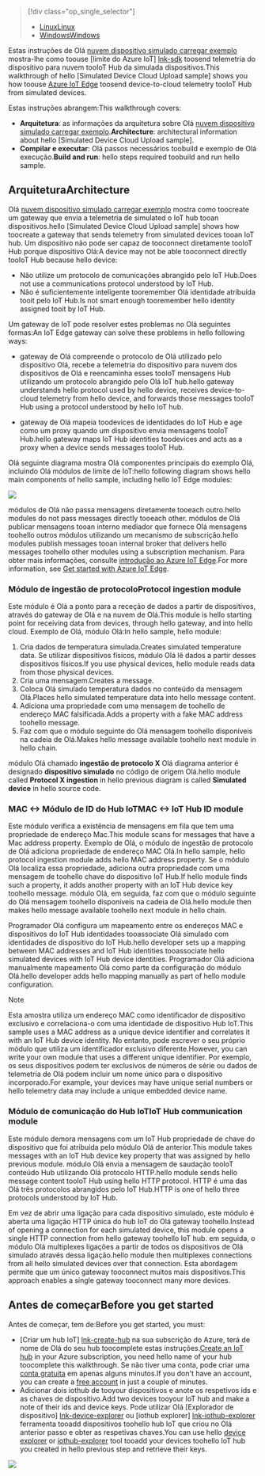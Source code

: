 > [!div class="op_single_selector"]
> * [<span data-ttu-id="c45f9-101">Linux</span><span class="sxs-lookup"><span data-stu-id="c45f9-101">Linux</span></span>](../articles/iot-hub/iot-hub-linux-iot-edge-simulated-device.md)
> * [<span data-ttu-id="c45f9-102">Windows</span><span class="sxs-lookup"><span data-stu-id="c45f9-102">Windows</span></span>](../articles/iot-hub/iot-hub-windows-iot-edge-simulated-device.md)

<span data-ttu-id="c45f9-103">Estas instruções de Olá [nuvem dispositivo simulado carregar exemplo] mostra-lhe como toouse [limite do Azure IoT] [ lnk-sdk] toosend telemetria do dispositivo para nuvem tooIoT Hub da simulada dispositivos.</span><span class="sxs-lookup"><span data-stu-id="c45f9-103">This walkthrough of hello [Simulated Device Cloud Upload sample] shows you how toouse [Azure IoT Edge][lnk-sdk] toosend device-to-cloud telemetry tooIoT Hub from simulated devices.</span></span>

<span data-ttu-id="c45f9-104">Estas instruções abrangem:</span><span class="sxs-lookup"><span data-stu-id="c45f9-104">This walkthrough covers:</span></span>

* <span data-ttu-id="c45f9-105">**Arquitetura**: as informações da arquitetura sobre Olá [nuvem dispositivo simulado carregar exemplo].</span><span class="sxs-lookup"><span data-stu-id="c45f9-105">**Architecture**: architectural information about hello [Simulated Device Cloud Upload sample].</span></span>
* <span data-ttu-id="c45f9-106">**Compilar e executar**: Olá passos necessários toobuild e exemplo de Olá execução.</span><span class="sxs-lookup"><span data-stu-id="c45f9-106">**Build and run**: hello steps required toobuild and run hello sample.</span></span>

## <a name="architecture"></a><span data-ttu-id="c45f9-107">Arquitetura</span><span class="sxs-lookup"><span data-stu-id="c45f9-107">Architecture</span></span>

<span data-ttu-id="c45f9-108">Olá [nuvem dispositivo simulado carregar exemplo] mostra como toocreate um gateway que envia a telemetria de simulated o IoT hub tooan dispositivos.</span><span class="sxs-lookup"><span data-stu-id="c45f9-108">hello [Simulated Device Cloud Upload sample] shows how toocreate a gateway that sends telemetry from simulated devices tooan IoT hub.</span></span> <span data-ttu-id="c45f9-109">Um dispositivo não pode ser capaz de tooconnect diretamente tooIoT Hub porque dispositivo Olá:</span><span class="sxs-lookup"><span data-stu-id="c45f9-109">A device may not be able tooconnect directly tooIoT Hub because hello device:</span></span>

* <span data-ttu-id="c45f9-110">Não utilize um protocolo de comunicações abrangido pelo IoT Hub.</span><span class="sxs-lookup"><span data-stu-id="c45f9-110">Does not use a communications protocol understood by IoT Hub.</span></span>
* <span data-ttu-id="c45f9-111">Não é suficientemente inteligente tooremember Olá identidade atribuída tooit pelo IoT Hub.</span><span class="sxs-lookup"><span data-stu-id="c45f9-111">Is not smart enough tooremember hello identity assigned tooit by IoT Hub.</span></span>

<span data-ttu-id="c45f9-112">Um gateway de IoT pode resolver estes problemas no Olá seguintes formas:</span><span class="sxs-lookup"><span data-stu-id="c45f9-112">An IoT Edge gateway can solve these problems in hello following ways:</span></span>

* <span data-ttu-id="c45f9-113">gateway de Olá compreende o protocolo de Olá utilizado pelo dispositivo Olá, recebe a telemetria do dispositivo para nuvem dos dispositivos de Olá e reencaminha esses tooIoT mensagens Hub utilizando um protocolo abrangido pelo Olá IoT hub.</span><span class="sxs-lookup"><span data-stu-id="c45f9-113">hello gateway understands hello protocol used by hello device, receives device-to-cloud telemetry from hello device, and forwards those messages tooIoT Hub using a protocol understood by hello IoT hub.</span></span>

* <span data-ttu-id="c45f9-114">gateway de Olá mapeia toodevices de identidades do IoT Hub e age como um proxy quando um dispositivo envia mensagens tooIoT Hub.</span><span class="sxs-lookup"><span data-stu-id="c45f9-114">hello gateway maps IoT Hub identities toodevices and acts as a proxy when a device sends messages tooIoT Hub.</span></span>

<span data-ttu-id="c45f9-115">Olá seguinte diagrama mostra Olá componentes principais do exemplo Olá, incluindo Olá módulos de limite de IoT:</span><span class="sxs-lookup"><span data-stu-id="c45f9-115">hello following diagram shows hello main components of hello sample, including hello IoT Edge modules:</span></span>

![][1]

<span data-ttu-id="c45f9-116">módulos de Olá não passa mensagens diretamente tooeach outro.</span><span class="sxs-lookup"><span data-stu-id="c45f9-116">hello modules do not pass messages directly tooeach other.</span></span> <span data-ttu-id="c45f9-117">módulos de Olá publicar mensagens tooan interno mediador que fornece Olá mensagens toohello outros módulos utilizando um mecanismo de subscrição.</span><span class="sxs-lookup"><span data-stu-id="c45f9-117">hello modules publish messages tooan internal broker that delivers hello messages toohello other modules using a subscription mechanism.</span></span> <span data-ttu-id="c45f9-118">Para obter mais informações, consulte [introdução ao Azure IoT Edge][lnk-gw-getstarted].</span><span class="sxs-lookup"><span data-stu-id="c45f9-118">For more information, see [Get started with Azure IoT Edge][lnk-gw-getstarted].</span></span>

### <a name="protocol-ingestion-module"></a><span data-ttu-id="c45f9-119">Módulo de ingestão de protocolo</span><span class="sxs-lookup"><span data-stu-id="c45f9-119">Protocol ingestion module</span></span>

<span data-ttu-id="c45f9-120">Este módulo é Olá a ponto para a receção de dados a partir de dispositivos, através do gateway de Olá e na nuvem de Olá.</span><span class="sxs-lookup"><span data-stu-id="c45f9-120">This module is hello starting point for receiving data from devices, through hello gateway, and into hello cloud.</span></span> <span data-ttu-id="c45f9-121">Exemplo de Olá, módulo Olá:</span><span class="sxs-lookup"><span data-stu-id="c45f9-121">In hello sample, hello module:</span></span>

1. <span data-ttu-id="c45f9-122">Cria dados de temperatura simulada.</span><span class="sxs-lookup"><span data-stu-id="c45f9-122">Creates simulated temperature data.</span></span> <span data-ttu-id="c45f9-123">Se utilizar dispositivos físicos, módulo Olá lê dados a partir desses dispositivos físicos.</span><span class="sxs-lookup"><span data-stu-id="c45f9-123">If you use physical devices, hello module reads data from those physical devices.</span></span>
1. <span data-ttu-id="c45f9-124">Cria uma mensagem.</span><span class="sxs-lookup"><span data-stu-id="c45f9-124">Creates a message.</span></span>
1. <span data-ttu-id="c45f9-125">Coloca Olá simulado temperatura dados no conteúdo da mensagem Olá.</span><span class="sxs-lookup"><span data-stu-id="c45f9-125">Places hello simulated temperature data into hello message content.</span></span>
1. <span data-ttu-id="c45f9-126">Adiciona uma propriedade com uma mensagem de toohello de endereço MAC falsificada.</span><span class="sxs-lookup"><span data-stu-id="c45f9-126">Adds a property with a fake MAC address toohello message.</span></span>
1. <span data-ttu-id="c45f9-127">Faz com que o módulo seguinte do Olá mensagem toohello disponíveis na cadeia de Olá.</span><span class="sxs-lookup"><span data-stu-id="c45f9-127">Makes hello message available toohello next module in hello chain.</span></span>

<span data-ttu-id="c45f9-128">módulo Olá chamado **ingestão de protocolo X** Olá diagrama anterior é designado **dispositivo simulado** no código de origem Olá.</span><span class="sxs-lookup"><span data-stu-id="c45f9-128">hello module called **Protocol X ingestion** in hello previous diagram is called **Simulated device** in hello source code.</span></span>

### <a name="mac-lt-gt-iot-hub-id-module"></a><span data-ttu-id="c45f9-129">MAC &lt;-&gt; Módulo de ID do Hub IoT</span><span class="sxs-lookup"><span data-stu-id="c45f9-129">MAC &lt;-&gt; IoT Hub ID module</span></span>

<span data-ttu-id="c45f9-130">Este módulo verifica a existência de mensagens em fila que tem uma propriedade de endereço Mac.</span><span class="sxs-lookup"><span data-stu-id="c45f9-130">This module scans for messages that have a Mac address property.</span></span> <span data-ttu-id="c45f9-131">Exemplo de Olá, o módulo de ingestão de protocolo de Olá adiciona propriedade de endereço MAC Olá.</span><span class="sxs-lookup"><span data-stu-id="c45f9-131">In hello sample, hello protocol ingestion module adds hello MAC address property.</span></span> <span data-ttu-id="c45f9-132">Se o módulo Olá localiza essa propriedade, adiciona outra propriedade com uma mensagem de toohello chave do dispositivo IoT Hub.</span><span class="sxs-lookup"><span data-stu-id="c45f9-132">If hello module finds such a property, it adds another property with an IoT Hub device key toohello message.</span></span> <span data-ttu-id="c45f9-133">módulo Olá, em seguida, faz com que o módulo seguinte do Olá mensagem toohello disponíveis na cadeia de Olá.</span><span class="sxs-lookup"><span data-stu-id="c45f9-133">hello module then makes hello message available toohello next module in hello chain.</span></span>

<span data-ttu-id="c45f9-134">Programador Olá configura um mapeamento entre os endereços MAC e dispositivos do IoT Hub identidades tooassociate Olá simulado com identidades de dispositivo do IoT Hub.</span><span class="sxs-lookup"><span data-stu-id="c45f9-134">hello developer sets up a mapping between MAC addresses and IoT Hub identities tooassociate hello simulated devices with IoT Hub device identities.</span></span> <span data-ttu-id="c45f9-135">Programador Olá adiciona manualmente mapeamento Olá como parte da configuração do módulo Olá.</span><span class="sxs-lookup"><span data-stu-id="c45f9-135">hello developer adds hello mapping manually as part of hello module configuration.</span></span>

> [!NOTE]
> <span data-ttu-id="c45f9-136">Esta amostra utiliza um endereço MAC como identificador de dispositivo exclusivo e correlaciona-o com uma identidade de dispositivo Hub IoT.</span><span class="sxs-lookup"><span data-stu-id="c45f9-136">This sample uses a MAC address as a unique device identifier and correlates it with an IoT Hub device identity.</span></span> <span data-ttu-id="c45f9-137">No entanto, pode escrever o seu próprio módulo que utiliza um identificador exclusivo diferente.</span><span class="sxs-lookup"><span data-stu-id="c45f9-137">However, you can write your own module that uses a different unique identifier.</span></span> <span data-ttu-id="c45f9-138">Por exemplo, os seus dispositivos podem ter exclusivos de números de série ou dados de telemetria de Olá podem incluir um nome único para o dispositivo incorporado.</span><span class="sxs-lookup"><span data-stu-id="c45f9-138">For example, your devices may have unique serial numbers or hello telemetry data may include a unique embedded device name.</span></span>

### <a name="iot-hub-communication-module"></a><span data-ttu-id="c45f9-139">Módulo de comunicação do Hub IoT</span><span class="sxs-lookup"><span data-stu-id="c45f9-139">IoT Hub communication module</span></span>

<span data-ttu-id="c45f9-140">Este módulo demora mensagens com um IoT Hub propriedade de chave do dispositivo que foi atribuída pelo módulo Olá de anterior.</span><span class="sxs-lookup"><span data-stu-id="c45f9-140">This module takes messages with an IoT Hub device key property that was assigned by hello previous module.</span></span> <span data-ttu-id="c45f9-141">módulo Olá envia a mensagem de saudação tooIoT conteúdo Hub utilizando Olá protocolo HTTP.</span><span class="sxs-lookup"><span data-stu-id="c45f9-141">hello module sends hello message content tooIoT Hub using hello HTTP protocol.</span></span> <span data-ttu-id="c45f9-142">HTTP é uma das Olá três protocolos abrangidos pelo IoT Hub.</span><span class="sxs-lookup"><span data-stu-id="c45f9-142">HTTP is one of hello three protocols understood by IoT Hub.</span></span>

<span data-ttu-id="c45f9-143">Em vez de abrir uma ligação para cada dispositivo simulado, este módulo é aberta uma ligação HTTP única do hub IoT do Olá gateway toohello.</span><span class="sxs-lookup"><span data-stu-id="c45f9-143">Instead of opening a connection for each simulated device, this module opens a single HTTP connection from hello gateway toohello IoT hub.</span></span> <span data-ttu-id="c45f9-144">em seguida, o módulo Olá multiplexes ligações a partir de todos os dispositivos de Olá simulado através dessa ligação.</span><span class="sxs-lookup"><span data-stu-id="c45f9-144">hello module then multiplexes connections from all hello simulated devices over that connection.</span></span> <span data-ttu-id="c45f9-145">Esta abordagem permite que um único gateway tooconnect muitos mais dispositivos.</span><span class="sxs-lookup"><span data-stu-id="c45f9-145">This approach enables a single gateway tooconnect many more devices.</span></span>

## <a name="before-you-get-started"></a><span data-ttu-id="c45f9-146">Antes de começar</span><span class="sxs-lookup"><span data-stu-id="c45f9-146">Before you get started</span></span>

<span data-ttu-id="c45f9-147">Antes de começar, tem de:</span><span class="sxs-lookup"><span data-stu-id="c45f9-147">Before you get started, you must:</span></span>

* <span data-ttu-id="c45f9-148">[Criar um hub IoT] [ lnk-create-hub] na sua subscrição do Azure, terá de nome de Olá do seu hub toocomplete estas instruções.</span><span class="sxs-lookup"><span data-stu-id="c45f9-148">[Create an IoT hub][lnk-create-hub] in your Azure subscription, you need hello name of your hub toocomplete this walkthrough.</span></span> <span data-ttu-id="c45f9-149">Se não tiver uma conta, pode criar uma [conta gratuita][lnk-free-trial] em apenas alguns minutos.</span><span class="sxs-lookup"><span data-stu-id="c45f9-149">If you don't have an account, you can create a [free account][lnk-free-trial] in just a couple of minutes.</span></span>
* <span data-ttu-id="c45f9-150">Adicionar dois iothub de tooyour dispositivos e anote os respetivos ids e as chaves de dispositivo.</span><span class="sxs-lookup"><span data-stu-id="c45f9-150">Add two devices tooyour IoT hub and make a note of their ids and device keys.</span></span> <span data-ttu-id="c45f9-151">Pode utilizar Olá [Explorador de dispositivo] [ lnk-device-explorer] ou [iothub explorer] [ lnk-iothub-explorer] ferramenta tooadd dispositivos toohello hub IoT que criou no Olá anterior passo e obter as respetivas chaves.</span><span class="sxs-lookup"><span data-stu-id="c45f9-151">You can use hello [device explorer][lnk-device-explorer] or [iothub-explorer][lnk-iothub-explorer] tool tooadd your devices toohello IoT hub you created in hello previous step and retrieve their keys.</span></span>

![][2]

<!-- Images -->
[1]: media/iot-hub-iot-edge-simulated-selector/image1.png
[2]: media/iot-hub-iot-edge-simulated-selector/image2.png

<!-- Links -->
[nuvem dispositivo simulado carregar exemplo]: https://github.com/Azure/iot-edge/blob/master/samples/simulated_device_cloud_upload/README.md
[lnk-sdk]: https://github.com/Azure/iot-edge
[lnk-gw-getstarted]: ../articles/iot-hub/iot-hub-linux-iot-edge-get-started.md
[lnk-free-trial]: https://azure.microsoft.com/pricing/free-trial/
[lnk-device-explorer]: https://github.com/Azure/azure-iot-sdk-csharp/tree/master/tools/DeviceExplorer
[lnk-iothub-explorer]: https://github.com/Azure/iothub-explorer/blob/master/readme.md
[lnk-create-hub]: ../articles/iot-hub/iot-hub-create-through-portal.md